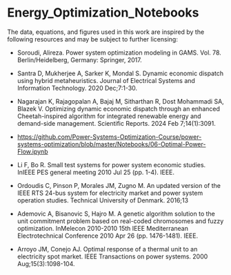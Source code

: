 # Energy_Optimization_Notebooks


The data, equations, and figures used in this work are inspired by the following resources and may be subject to further licensing:

- Soroudi, Alireza. Power system optimization modeling in GAMS. Vol. 78. Berlin/Heidelberg, Germany: Springer, 2017.

- Santra D, Mukherjee A, Sarker K, Mondal S. Dynamic economic dispatch using hybrid metaheuristics. Journal of Electrical Systems and Information Technology. 2020 Dec;7:1-30.

- Nagarajan K, Rajagopalan A, Bajaj M, Sitharthan R, Dost Mohammadi SA, Blazek V. Optimizing dynamic economic dispatch through an enhanced Cheetah-inspired algorithm for integrated renewable energy and demand-side management. Scientific Reports. 2024 Feb 7;14(1):3091.

- https://github.com/Power-Systems-Optimization-Course/power-systems-optimization/blob/master/Notebooks/06-Optimal-Power-Flow.ipynb

- Li F, Bo R. Small test systems for power system economic studies. InIEEE PES general meeting 2010 Jul 25 (pp. 1-4). IEEE.

- Ordoudis C, Pinson P, Morales JM, Zugno M. An updated version of the IEEE RTS 24-bus system for electricity market and power system operation studies. Technical University of Denmark. 2016;13

- Ademovic A, Bisanovic S, Hajro M. A genetic algorithm solution to the unit commitment problem based on real-coded chromosomes and fuzzy optimization. InMelecon 2010-2010 15th IEEE Mediterranean Electrotechnical Conference 2010 Apr 26 (pp. 1476-1481). IEEE.

- Arroyo JM, Conejo AJ. Optimal response of a thermal unit to an electricity spot market. IEEE Transactions on power systems. 2000 Aug;15(3):1098-104.

